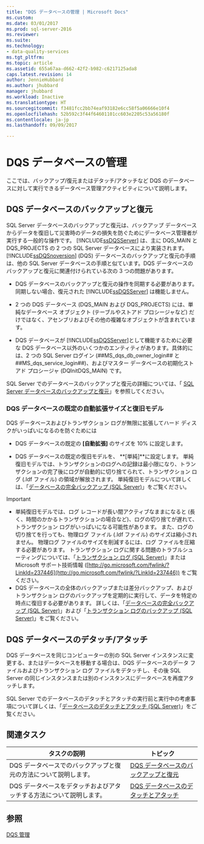 ```yaml
---
title: "DQS データベースの管理 | Microsoft Docs"
ms.custom: 
ms.date: 03/01/2017
ms.prod: sql-server-2016
ms.reviewer: 
ms.suite: 
ms.technology:
- data-quality-services
ms.tgt_pltfrm: 
ms.topic: article
ms.assetid: 655a67aa-d662-42f2-b982-c6217125ada8
caps.latest.revision: 14
author: JennieHubbard
ms.author: jhubbard
manager: jhubbard
ms.workload: Inactive
ms.translationtype: HT
ms.sourcegitcommit: f3481fcc2bb74eaf93182e6cc58f5a06666e10f4
ms.openlocfilehash: 52b592c3f44f64601101cc603e2205c53a56180f
ms.contentlocale: ja-jp
ms.lasthandoff: 09/09/2017

---
```

# <a name="manage-dqs-databases"></a>DQS データベースの管理
  ここでは、バックアップ/復元またはデタッチ/アタッチなど DQS のデータベースに対して実行できるデータベース管理アクティビティについて説明します。  
  
##  <a name="BackupRestore"></a> DQS データベースのバックアップと復元  
 SQL Server データベースのバックアップと復元は、バックアップ データベースからデータを復旧して災害時のデータの損失を防ぐためにデータベース管理者が実行する一般的な操作です。 [!INCLUDE[ssDQSServer](../includes/ssdqsserver-md.md)] は、主に DQS_MAIN と DQS_PROJECTS の 2 つの SQL Server データベースにより実装されます。 [!INCLUDE[ssDQSnoversion](../includes/ssdqsnoversion-md.md)] (DQS) データベースのバックアップと復元の手順は、他の SQL Server データベースの手順と似ています。DQS データベースのバックアップと復元に関連付けられている次の 3 つの問題があります。  
  
-   DQS データベースのバックアップと復元の操作を同期する必要があります。 同期しない場合、復元された [!INCLUDE[ssDQSServer](../includes/ssdqsserver-md.md)] は機能しません。  
  
-   2 つの DQS データベース (DQS_MAIN および DQS_PROJECTS) には、単純なデータベース オブジェクト (テーブルやストアド プロシージャなど) だけではなく、アセンブリおよびその他の複雑なオブジェクトが含まれています。  
  
-   DQS データベースが [!INCLUDE[ssDQSServer](../includes/ssdqsserver-md.md)]として機能するために必要な DQS データベース以外のいくつかのエンティティがあります。具体的には、2 つの SQL Server ログイン (##MS_dqs_db_owner_login## と ##MS_dqs_service_login##)、およびマスター データベースの初期化ストアド プロシージャ (DQInitDQS_MAIN) です。  
  
 SQL Server でのデータベースのバックアップと復元の詳細については、「 [SQL Server データベースのバックアップと復元](../relational-databases/backup-restore/back-up-and-restore-of-sql-server-databases.md)」を参照してください。  
  
### <a name="default-autogrowth-size-and-recovery-model-for-the-dqs-databases"></a>DQS データベースの既定の自動拡張サイズと復旧モデル  
 DQS データベースおよびトランザクション ログが無限に拡張してハード ディスクがいっぱいになるのを防ぐためには  
  
-   DQS データベースの既定の **[自動拡張]** のサイズを 10% に設定します。  
  
-   DQS データベースの既定の復旧モデルを、 **[単純]**に設定します。 単純復旧モデルでは、トランザクションのログへの記録は最小限になり、トランザクションの完了後にログが自動的に切り捨てられて、トランザクション ログ (.ldf ファイル) の領域が解放されます。 単純復旧モデルについて詳しくは、「[データベースの完全バックアップ &#40;SQL Server&#41;](../relational-databases/backup-restore/full-database-backups-sql-server.md)」をご覧ください。  
  
> [!IMPORTANT]  
>  -   単純復旧モデルでは、ログ レコードが長い間アクティブなままになると (長く、時間のかかるトランザクションの場合など)、ログの切り捨てが遅れて、トランザクション ログがいっぱいになる可能性があります。 また、ログの切り捨てを行っても、物理ログ ファイル (.ldf ファイル) のサイズは縮小されません。 物理ログ ファイルのサイズを削減するには、ログ ファイルを圧縮する必要があります。 トランザクション ログに関する問題のトラブルシューティングについては、「[トランザクション ログ &#40;SQL Server&#41;](../relational-databases/logs/the-transaction-log-sql-server.md)」または Microsoft サポート技術情報 ([http://go.microsoft.com/fwlink/?LinkId=237446](http://go.microsoft.com/fwlink/?LinkId=237446)) をご覧ください。  
> -   DQS データベースの全体のバックアップまたは差分バックアップ、およびトランザクション ログのバックアップを定期的に実行して、データを特定の時点に復旧する必要があります。 詳しくは、「[データベースの完全バックアップ &#40;SQL Server&#41;](../relational-databases/backup-restore/full-database-backups-sql-server.md)」および「[トランザクション ログのバックアップ &#40;SQL Server&#41;](../relational-databases/backup-restore/back-up-a-transaction-log-sql-server.md)」をご覧ください。  
  
##  <a name="DetachAttach"></a> DQS データベースのデタッチ/アタッチ  
 DQS データベースを同じコンピューターの別の SQL Server インスタンスに変更する、またはデータベースを移動する場合は、DQS データベースのデータ ファイルおよびトランザクション ログ ファイルをデタッチし、その後 SQL Server の同じインスタンスまたは別のインスタンスにデータベースを再度アタッチします。  
  
 SQL Server でのデータベースのデタッチとアタッチの実行前と実行中の考慮事項について詳しくは、「[データベースのデタッチとアタッチ &#40;SQL Server&#41;](../relational-databases/databases/database-detach-and-attach-sql-server.md)」をご覧ください。  
  
## <a name="related-tasks"></a>関連タスク  
  
|タスクの説明|トピック|  
|----------------------|-----------|  
|DQS データベースでのバックアップと復元の方法について説明します。|[DQS データベースのバックアップと復元](../data-quality-services/backing-up-and-restoring-dqs-databases.md)|  
|DQS データベースをデタッチおよびアタッチする方法について説明します。|[DQS データベースのデタッチとアタッチ](../data-quality-services/detaching-and-attaching-dqs-databases.md)|  
  
## <a name="see-also"></a>参照  
 [DQS 管理](../data-quality-services/dqs-administration.md)  
  
  

